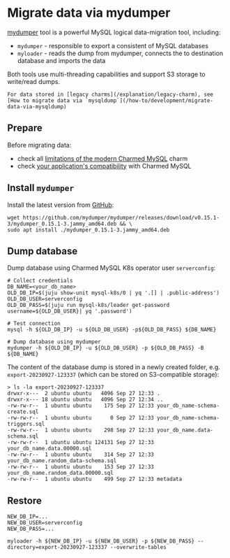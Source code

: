 # Migrate data via mydumper

[mydumper](https://github.com/mydumper/mydumper) tool is a powerful MySQL logical data-migration tool, including:

* `mydumper` - responsible to export a consistent of MySQL databases
* `myloader` - reads the dump from mydumper, connects the to destination database and imports the data

Both tools use multi-threading capabilities and support S3 storage to write/read dumps. <!--MyDumper is Open Source and maintained by the community, it is not a Percona, MariaDB, MySQL or Canonical product.-->

```{note}
For data stored in [legacy charms](/explanation/legacy-charm), see [How to migrate data via `mysqldump`](/how-to/development/migrate-data-via-mysqldump)
```

## Prepare

Before migrating data:
* check all [limitations of the modern Charmed MySQL](/reference/system-requirements) charm
* check [your application's compatibility](/explanation/legacy-charm) with Charmed MySQL


## Install `mydumper`

Install the latest version from [GitHub](https://github.com/mydumper/mydumper/releases):

```shell
wget https://github.com/mydumper/mydumper/releases/download/v0.15.1-3/mydumper_0.15.1-3.jammy_amd64.deb && \
sudo apt install ./mydumper_0.15.1-3.jammy_amd64.deb
```

## Dump database

Dump database using Charmed MySQL K8s operator user `serverconfig`:

```shell
# Collect credentials
DB_NAME=<your_db_name>
OLD_DB_IP=$(juju show-unit mysql-k8s/0 | yq '.[] | .public-address')
OLD_DB_USER=serverconfig
OLD_DB_PASS=$(juju run mysql-k8s/leader get-password username=${OLD_DB_USER}| yq '.password')

# Test connection
mysql -h ${OLD_DB_IP} -u ${OLD_DB_USER} -p${OLD_DB_PASS} ${DB_NAME}

# Dump database using mydumper
mydumper -h ${OLD_DB_IP} -u ${OLD_DB_USER} -p ${OLD_DB_PASS} -B ${DB_NAME}
```

The content of the database dump is stored in a newly created folder, e.g. `export-20230927-123337` (which can be stored on S3-compatible storage):

```shell
> ls -la export-20230927-123337
drwxr-x---  2 ubuntu ubuntu   4096 Sep 27 12:33 .
drwxr-x--- 18 ubuntu ubuntu   4096 Sep 27 12:34 ..
-rw-rw-r--  1 ubuntu ubuntu    175 Sep 27 12:33 your_db_name-schema-create.sql
-rw-rw-r--  1 ubuntu ubuntu      0 Sep 27 12:33 your_db_name-schema-triggers.sql
-rw-rw-r--  1 ubuntu ubuntu    298 Sep 27 12:33 your_db_name.data-schema.sql
-rw-rw-r--  1 ubuntu ubuntu 124131 Sep 27 12:33 your_db_name.data.00000.sql
-rw-rw-r--  1 ubuntu ubuntu    314 Sep 27 12:33 your_db_name.random_data-schema.sql
-rw-rw-r--  1 ubuntu ubuntu    153 Sep 27 12:33 your_db_name.random_data.00000.sql
-rw-rw-r--  1 ubuntu ubuntu    499 Sep 27 12:33 metadata
```

## Restore

```shell
NEW_DB_IP=...
NEW_DB_USER=serverconfig
NEW_DB_PASS=...

myloader -h ${NEW_DB_IP} -u ${NEW_DB_USER} -p ${NEW_DB_PASS} --directory=export-20230927-123337 --overwrite-tables
```

